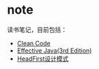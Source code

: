 # note
读书笔记，目前包括：
- [Clean Code](https://github.com/Jakob1027/note/blob/master/Clean%20Code/%E3%80%8AClean%20Code%E3%80%8B%E8%AF%BB%E4%B9%A6%E7%AC%94%E8%AE%B0.md)
- [Effective Java(3rd Edition)](https://github.com/Jakob1027/note/blob/master/Effective%20Java(3rd%20Edition)/%E3%80%8AEffctive%20Java%E3%80%8B%E8%AF%BB%E4%B9%A6%E7%AC%94%E8%AE%B0.md)
- [HeadFirst设计模式](https://github.com/Jakob1027/note/blob/master/HeadFirst%E8%AE%BE%E8%AE%A1%E6%A8%A1%E5%BC%8F/%E3%80%8AHeadFirst%E8%AE%BE%E8%AE%A1%E6%A8%A1%E5%BC%8F%E3%80%8B%E8%AF%BB%E4%B9%A6%E7%AC%94%E8%AE%B0.md)
